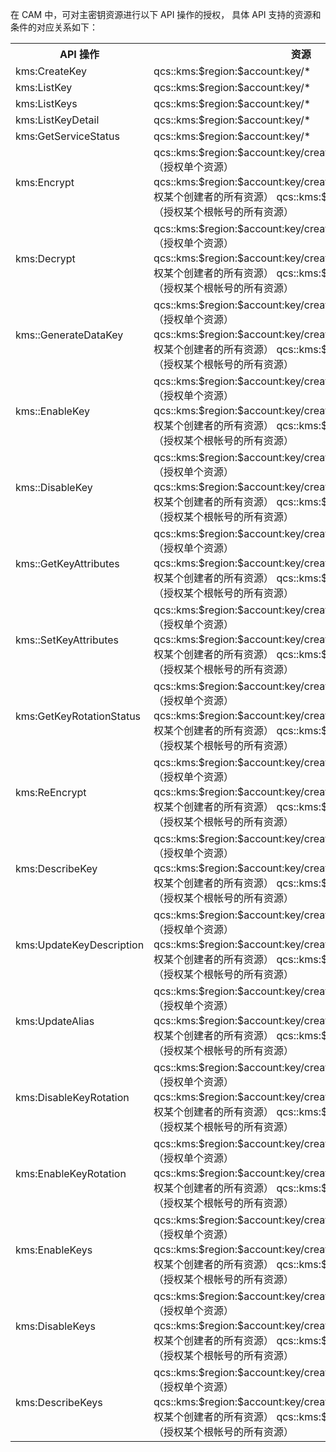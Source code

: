 在 CAM 中，可对主密钥资源进行以下 API 操作的授权， 具体 API 支持的资源和条件的对应关系如下：

<table>
   <tr>
      <th>API 操作</th>
      <th>资源</th>
      <th>备注</th>
   </tr>
   <tr>
      <td>kms:CreateKey</td>
      <td>qcs::kms:$region:$account:key/*</td>
      <td rowspan="23">creatorUin 表示资源创建者的 uin，资源创建者可为根帐号或子账号。</td>
   </tr>
   <tr>
      <td>kms:ListKey</td>
      <td>qcs::kms:$region:$account:key/*</td>
   </tr>
   <tr>
      <td>kms:ListKeys</td>
      <td>qcs::kms:$region:$account:key/*</td>
   </tr>
   <tr>
      <td>kms:ListKeyDetail</td>
      <td>qcs::kms:$region:$account:key/*</td>
   </tr>
   <tr>
      <td>kms:GetServiceStatus</td>
      <td>qcs::kms:$region:$account:key/*</td>
   </tr>
   <tr>
      <td>kms:Encrypt</td>
      <td>qcs::kms:$region:$account:key/creatorUin/$creatorUin/$keyid（授权单个资源） qcs::kms:$region:$account:key/creatorUin/$creatorUin/* （授权某个创建者的所有资源） qcs::kms:$region:$account:key/* （授权某个根帐号的所有资源）</td>
      <td></td>
   </tr>
   <tr>
      <td>kms:Decrypt</td>
      <td>qcs::kms:$region:$account:key/creatorUin/$creatorUin/$keyid（授权单个资源） qcs::kms:$region:$account:key/creatorUin/$creatorUin/* （授权某个创建者的所有资源） qcs::kms:$region:$account:key/* （授权某个根帐号的所有资源）</td>
   </tr>
   <tr>
      <td>kms::GenerateDataKey</td>
      <td>qcs::kms:$region:$account:key/creatorUin/$creatorUin/$keyid（授权单个资源） qcs::kms:$region:$account:key/creatorUin/$creatorUin/* （授权某个创建者的所有资源） qcs::kms:$region:$account:key/* （授权某个根帐号的所有资源）</td>
   </tr>
   <tr>
      <td>kms::EnableKey</td>
      <td>qcs::kms:$region:$account:key/creatorUin/$creatorUin/$keyid（授权单个资源） qcs::kms:$region:$account:key/creatorUin/$creatorUin/* （授权某个创建者的所有资源） qcs::kms:$region:$account:key/* （授权某个根帐号的所有资源）</td>
   </tr>
   <tr>
      <td>kms::DisableKey</td>
      <td>qcs::kms:$region:$account:key/creatorUin/$creatorUin/$keyid（授权单个资源） qcs::kms:$region:$account:key/creatorUin/$creatorUin/*（授权某个创建者的所有资源） qcs::kms:$region:$account:key/*（授权某个根帐号的所有资源）</td>
   </tr>
   <tr>
      <td>kms::GetKeyAttributes</td>
      <td>qcs::kms:$region:$account:key/creatorUin/$creatorUin/$keyid（授权单个资源） qcs::kms:$region:$account:key/creatorUin/$creatorUin/*（授权某个创建者的所有资源） qcs::kms:$region:$account:key/*（授权某个根帐号的所有资源）</td>
   </tr>
   <tr>
      <td>kms::SetKeyAttributes</td>
      <td>qcs::kms:$region:$account:key/creatorUin/$creatorUin/$keyid（授权单个资源） qcs::kms:$region:$account:key/creatorUin/$creatorUin/* （授权某个创建者的所有资源） qcs::kms:$region:$account:key/* （授权某个根帐号的所有资源）</td>
   </tr>
   <tr>
      <td>kms:GetKeyRotationStatus</td>
      <td>qcs::kms:$region:$account:key/creatorUin/$creatorUin/$keyid（授权单个资源） qcs::kms:$region:$account:key/creatorUin/$creatorUin/*（授权某个创建者的所有资源） qcs::kms:$region:$account:key/*（授权某个根帐号的所有资源）</td>
   </tr>
   <tr>
      <td>kms:ReEncrypt</td>
      <td>qcs::kms:$region:$account:key/creatorUin/$creatorUin/$keyid（授权单个资源） qcs::kms:$region:$account:key/creatorUin/$creatorUin/* （授权某个创建者的所有资源） qcs::kms:$region:$account:key/* （授权某个根帐号的所有资源）</td>
   </tr>
   <tr>
      <td>kms:DescribeKey</td>
      <td>qcs::kms:$region:$account:key/creatorUin/$creatorUin/$keyid（授权单个资源） qcs::kms:$region:$account:key/creatorUin/$creatorUin/*（授权某个创建者的所有资源） qcs::kms:$region:$account:key/*（授权某个根帐号的所有资源）</td>
   </tr>
   <tr>
      <td>kms:UpdateKeyDescription</td>
      <td>qcs::kms:$region:$account:key/creatorUin/$creatorUin/$keyid（授权单个资源） qcs::kms:$region:$account:key/creatorUin/$creatorUin/* （授权某个创建者的所有资源） qcs::kms:$region:$account:key/* （授权某个根帐号的所有资源）</td>
   </tr>
   <tr>
      <td>kms:UpdateAlias</td>
      <td>qcs::kms:$region:$account:key/creatorUin/$creatorUin/$keyid（授权单个资源） qcs::kms:$region:$account:key/creatorUin/$creatorUin/*（授权某个创建者的所有资源） qcs::kms:$region:$account:key/*（授权某个根帐号的所有资源）</td>
   </tr>
   <tr>
      <td>kms:DisableKeyRotation</td>
      <td>qcs::kms:$region:$account:key/creatorUin/$creatorUin/$keyid（授权单个资源） qcs::kms:$region:$account:key/creatorUin/$creatorUin/* （授权某个创建者的所有资源） qcs::kms:$region:$account:key/* （授权某个根帐号的所有资源）</td>
   </tr>
   <tr>
      <td>kms:EnableKeyRotation</td>
      <td>qcs::kms:$region:$account:key/creatorUin/$creatorUin/$keyid（授权单个资源） qcs::kms:$region:$account:key/creatorUin/$creatorUin/*（授权某个创建者的所有资源） qcs::kms:$region:$account:key/*（授权某个根帐号的所有资源）</td>
   </tr>
   <tr>
      <td>kms:EnableKeys</td>
      <td>qcs::kms:$region:$account:key/creatorUin/$creatorUin/$keyid（授权单个资源） qcs::kms:$region:$account:key/creatorUin/$creatorUin/* （授权某个创建者的所有资源） qcs::kms:$region:$account:key/* （授权某个根帐号的所有资源）</td>
   </tr>
   <tr>
      <td>kms:DisableKeys</td>
      <td>qcs::kms:$region:$account:key/creatorUin/$creatorUin/$keyid（授权单个资源） qcs::kms:$region:$account:key/creatorUin/$creatorUin/*（授权某个创建者的所有资源） qcs::kms:$region:$account:key/*（授权某个根帐号的所有资源）</td>
   </tr>
   <tr>
      <td>kms:DescribeKeys</td>
      <td>qcs::kms:$region:$account:key/creatorUin/$creatorUin/$keyid（授权单个资源） qcs::kms:$region:$account:key/creatorUin/$creatorUin/* （授权某个创建者的所有资源） qcs::kms:$region:$account:key/* （授权某个根帐号的所有资源）</td>
   </tr>
</table>
